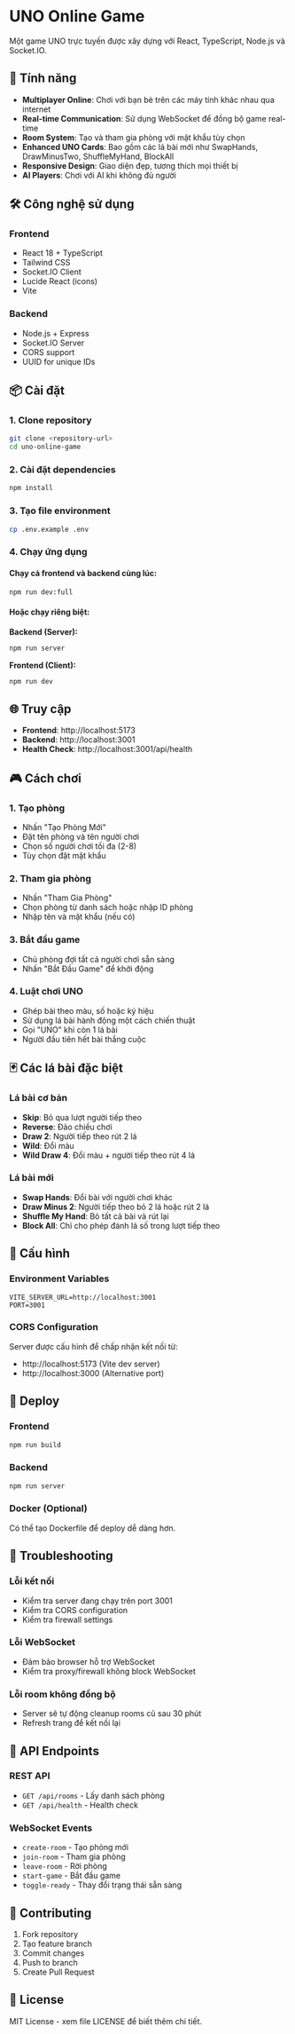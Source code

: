 # UNO Online Game

Một game UNO trực tuyến được xây dựng với React, TypeScript, Node.js và Socket.IO.

## 🚀 Tính năng

- **Multiplayer Online**: Chơi với bạn bè trên các máy tính khác nhau qua internet
- **Real-time Communication**: Sử dụng WebSocket để đồng bộ game real-time
- **Room System**: Tạo và tham gia phòng với mật khẩu tùy chọn
- **Enhanced UNO Cards**: Bao gồm các lá bài mới như SwapHands, DrawMinusTwo, ShuffleMyHand, BlockAll
- **Responsive Design**: Giao diện đẹp, tương thích mọi thiết bị
- **AI Players**: Chơi với AI khi không đủ người

## 🛠️ Công nghệ sử dụng

### Frontend
- React 18 + TypeScript
- Tailwind CSS
- Socket.IO Client
- Lucide React (icons)
- Vite

### Backend
- Node.js + Express
- Socket.IO Server
- CORS support
- UUID for unique IDs

## 📦 Cài đặt

### 1. Clone repository
```bash
git clone <repository-url>
cd uno-online-game
```

### 2. Cài đặt dependencies
```bash
npm install
```

### 3. Tạo file environment
```bash
cp .env.example .env
```

### 4. Chạy ứng dụng

#### Chạy cả frontend và backend cùng lúc:
```bash
npm run dev:full
```

#### Hoặc chạy riêng biệt:

**Backend (Server):**
```bash
npm run server
```

**Frontend (Client):**
```bash
npm run dev
```

## 🌐 Truy cập

- **Frontend**: http://localhost:5173
- **Backend**: http://localhost:3001
- **Health Check**: http://localhost:3001/api/health

## 🎮 Cách chơi

### 1. Tạo phòng
- Nhấn "Tạo Phòng Mới"
- Đặt tên phòng và tên người chơi
- Chọn số người chơi tối đa (2-8)
- Tùy chọn đặt mật khẩu

### 2. Tham gia phòng
- Nhấn "Tham Gia Phòng"
- Chọn phòng từ danh sách hoặc nhập ID phòng
- Nhập tên và mật khẩu (nếu có)

### 3. Bắt đầu game
- Chủ phòng đợi tất cả người chơi sẵn sàng
- Nhấn "Bắt Đầu Game" để khởi động

### 4. Luật chơi UNO
- Ghép bài theo màu, số hoặc ký hiệu
- Sử dụng lá bài hành động một cách chiến thuật
- Gọi "UNO" khi còn 1 lá bài
- Người đầu tiên hết bài thắng cuộc

## 🃏 Các lá bài đặc biệt

### Lá bài cơ bản
- **Skip**: Bỏ qua lượt người tiếp theo
- **Reverse**: Đảo chiều chơi
- **Draw 2**: Người tiếp theo rút 2 lá
- **Wild**: Đổi màu
- **Wild Draw 4**: Đổi màu + người tiếp theo rút 4 lá

### Lá bài mới
- **Swap Hands**: Đổi bài với người chơi khác
- **Draw Minus 2**: Người tiếp theo bỏ 2 lá hoặc rút 2 lá
- **Shuffle My Hand**: Bỏ tất cả bài và rút lại
- **Block All**: Chỉ cho phép đánh lá số trong lượt tiếp theo

## 🔧 Cấu hình

### Environment Variables
```env
VITE_SERVER_URL=http://localhost:3001
PORT=3001
```

### CORS Configuration
Server được cấu hình để chấp nhận kết nối từ:
- http://localhost:5173 (Vite dev server)
- http://localhost:3000 (Alternative port)

## 🚀 Deploy

### Frontend
```bash
npm run build
```

### Backend
```bash
npm run server
```

### Docker (Optional)
Có thể tạo Dockerfile để deploy dễ dàng hơn.

## 🐛 Troubleshooting

### Lỗi kết nối
- Kiểm tra server đang chạy trên port 3001
- Kiểm tra CORS configuration
- Kiểm tra firewall settings

### Lỗi WebSocket
- Đảm bảo browser hỗ trợ WebSocket
- Kiểm tra proxy/firewall không block WebSocket

### Lỗi room không đồng bộ
- Server sẽ tự động cleanup rooms cũ sau 30 phút
- Refresh trang để kết nối lại

## 📝 API Endpoints

### REST API
- `GET /api/rooms` - Lấy danh sách phòng
- `GET /api/health` - Health check

### WebSocket Events
- `create-room` - Tạo phòng mới
- `join-room` - Tham gia phòng
- `leave-room` - Rời phòng
- `start-game` - Bắt đầu game
- `toggle-ready` - Thay đổi trạng thái sẵn sàng

## 🤝 Contributing

1. Fork repository
2. Tạo feature branch
3. Commit changes
4. Push to branch
5. Create Pull Request

## 📄 License

MIT License - xem file LICENSE để biết thêm chi tiết.